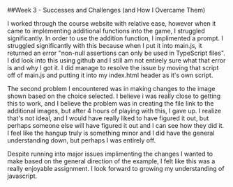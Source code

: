 ##Week 3 - Successes and Challenges (and How I Overcame Them)

I worked through the course website with relative ease, however when it came to implementing additional functions into the game, I struggled significantly. In order to use the addition function, I implimented a prompt. I struggled significantly with this because when I put it into main.js, it returned an error "non-null assertions can only be used in TypeScript files". I did look into this using github and I still am not entirely sure what that error is and why I got it. I did manage to resolve the issue by moving that script off of main.js and putting it into my index.html header as it's own script. 

The second problem I encountered was in making changes to the image shown based on the choice selected. I believe i was really close to getting this to work, and I believe the problem was in creating the file link to the additional images, but after 4 hours of playing with this, I gave up. I realize that's not ideal, and I would have really liked to have figured it out, but perhaps someone else will have figured it out and I can see how they did it. I feel like the hangup truly is something minor and I did have the general understanding down, but perhaps I was entirely off.

Despite running into major issues implimenting the changes I wanted to make based on the general direction of the example, I felt like this was a really enjoyable assignment. I look forward to growing my understanding of javascript. 